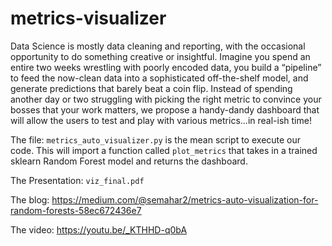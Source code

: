 # metrics-visualizer

Data Science is mostly data cleaning and reporting, with the occasional opportunity to do something creative or insightful.  Imagine you spend an entire two weeks wrestling with poorly encoded data, you build a “pipeline” to feed the now-clean data into a sophisticated off-the-shelf model, and generate predictions that barely beat a coin flip.  Instead of spending another day or two struggling with picking the right metric to convince your bosses that your work matters, we propose a handy-dandy dashboard that will allow the users to  test and play with various metrics...in real-ish time!

The file: `metrics_auto_visualizer.py` is the mean script to execute our code.  This will import a function called `plot_metrics` that takes in a trained sklearn Random Forest model and returns the dashboard.

The Presentation: `viz_final.pdf`

The blog: https://medium.com/@semahar2/metrics-auto-visualization-for-random-forests-58ec672436e7

The video: https://youtu.be/_KTHHD-q0bA
